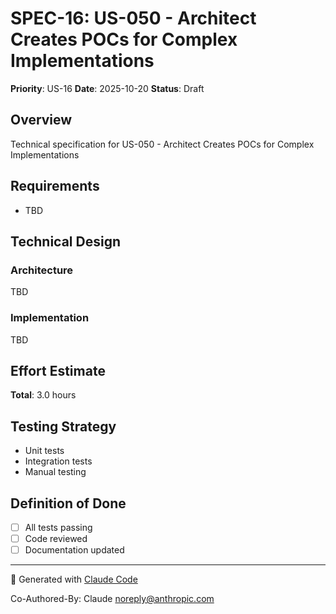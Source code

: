 # SPEC-16: US-050 - Architect Creates POCs for Complex Implementations

**Priority**: US-16
**Date**: 2025-10-20
**Status**: Draft

## Overview

Technical specification for US-050 - Architect Creates POCs for Complex Implementations

## Requirements

- TBD

## Technical Design

### Architecture

TBD

### Implementation

TBD

## Effort Estimate

**Total**: 3.0 hours

## Testing Strategy

- Unit tests
- Integration tests
- Manual testing

## Definition of Done

- [ ] All tests passing
- [ ] Code reviewed
- [ ] Documentation updated

---

🤖 Generated with [Claude Code](https://claude.com/claude-code)

Co-Authored-By: Claude <noreply@anthropic.com>
